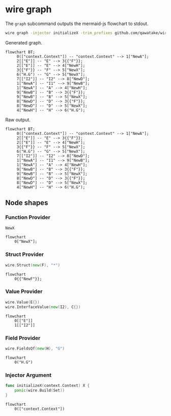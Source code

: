 # wire graph

The `graph` subcommand outputs the mermaid-js flowchart to stdout.

```sh
wire graph -injector initializeX -trim_prefixes github.com/qawatake/wire/_example/graph.
```

Generated graph.

```mermaid
flowchart BT;
	 0(["context.Context"]) -- "context.Context" --> 1["NewA"];
	 2[["E"]] -- "E" --> 3{{"F"}};
	 2[["E"]] -- "E" --> 4["NewH"];
	 3{{"F"}} -- "F" --> 5["NewX"];
	 6("H.G") -- "G" --> 5["NewX"];
	 7[["I2"]] -- "I2" --> 8["NewD"];
	 1["NewA"] -- "I1" --> 9["NewB"];
	 1["NewA"] -- "A" --> 4["NewH"];
	 9["NewB"] -- "B" --> 3{{"F"}};
	 9["NewB"] -- "B" --> 5["NewX"];
	 8["NewD"] -- "D" --> 3{{"F"}};
	 8["NewD"] -- "D" --> 5["NewX"];
	 4["NewH"] -- "H" --> 6("H.G");
```

Raw output.

```
flowchart BT;
	 0(["context.Context"]) -- "context.Context" --> 1["NewA"];
	 2[["E"]] -- "E" --> 3{{"F"}};
	 2[["E"]] -- "E" --> 4["NewH"];
	 3{{"F"}} -- "F" --> 5["NewX"];
	 6("H.G") -- "G" --> 5["NewX"];
	 7[["I2"]] -- "I2" --> 8["NewD"];
	 1["NewA"] -- "I1" --> 9["NewB"];
	 1["NewA"] -- "A" --> 4["NewH"];
	 9["NewB"] -- "B" --> 3{{"F"}};
	 9["NewB"] -- "B" --> 5["NewX"];
	 8["NewD"] -- "D" --> 3{{"F"}};
	 8["NewD"] -- "D" --> 5["NewX"];
	 4["NewH"] -- "H" --> 6("H.G");
```

## Node shapes

### Function Provider

```go
NewX
```

```mermaid
flowchart
	0["NewX"];
```

### Struct Provider

```go
wire.Struct(new(F), "*")
```

```mermaid
flowchart
	0{{"NewF"}};
```

### Value Provider

```go
wire.Value(E{})
wire.InterfaceValue(new(I2), C{})
```

```mermaid
flowchart
	0[["E"]]
	1[["I2"]]
```

### Field Provider

```go
wire.FieldsOf(new(H), "G")
```

```mermaid
flowchart
	0("H.G")
```

### Injector Argument

```go
func initializeX(context.Context) X {
	panic(wire.Build(Set))
}
```

```mermaid
flowchart
	0(["context.Context"])
```
